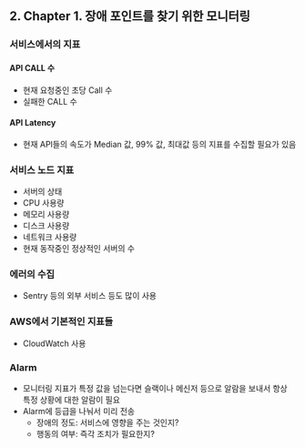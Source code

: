 
## 2. Chapter 1. 장애 포인트를 찾기 위한 모니터링
### 서비스에서의 지표
#### API CALL 수
- 현재 요청중인 초당 Call 수
- 실패한 CALL 수
#### API Latency
- 현재 API들의 속도가 Median 값, 99% 값, 최대값 등의 지표를 수집할 필요가 있음
### 서비스 노드 지표
- 서버의 상태
- CPU 사용량
- 메모리 사용량
- 디스크 사용량
- 네트워크 사용량
- 현재 동작중인 정상적인 서버의 수
### 에러의 수집
- Sentry 등의 외부 서비스 등도 많이 사용
### AWS에서 기본적인 지표들
- CloudWatch 사용
### Alarm
- 모니터링 지표가 특정 값을 넘는다면 슬랙이나 메신저 등으로 알람을 보내서 항상 특정 상황에 대한 알람이 필요
- Alarm에 등급을 나눠서 미리 전송
   - 장애의 정도: 서비스에 영향을 주는 것인지?
   - 행동의 여부: 즉각 조치가 필요한지?
